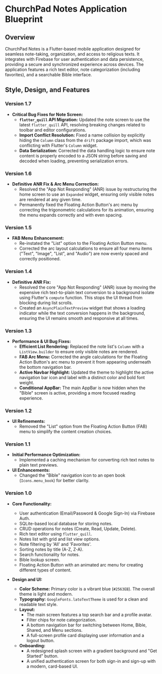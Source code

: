 # ChurchPad Notes Application Blueprint

## Overview

ChurchPad Notes is a Flutter-based mobile application designed for seamless note-taking, organization, and access to religious texts. It integrates with Firebase for user authentication and data persistence, providing a secure and synchronized experience across devices. The application features a rich text editor, note categorization (including favorites), and a searchable Bible interface.

## Style, Design, and Features

### Version 1.7

*   **Critical Bug Fixes for Note Screen:**
    *   **`flutter_quill` API Migration:** Updated the note screen to use the latest `flutter_quill` API, resolving breaking changes related to toolbar and editor configurations.
    *   **Import Conflict Resolution:** Fixed a name collision by explicitly hiding the `Column` class from the `drift` package import, which was conflicting with Flutter's `Column` widget.
    *   **Data Serialization:** Corrected the data handling logic to ensure note content is properly encoded to a JSON string before saving and decoded when loading, preventing serialization errors.

### Version 1.6

*   **Definitive ANR Fix & Arc Menu Correction:**
    *   Resolved the "App Not Responding" (ANR) issue by restructuring the home screen to use an `Expanded` widget, ensuring only visible notes are rendered at any given time.
    *   Permanently fixed the Floating Action Button's arc menu by correcting the trigonometric calculations for its animation, ensuring the menu expands correctly and with even spacing.

### Version 1.5

*   **FAB Menu Enhancement:**
    *   Re-instated the "List" option to the Floating Action Button menu.
    *   Corrected the arc layout calculations to ensure all four menu items ("Text", "Image", "List", and "Audio") are now evenly spaced and correctly positioned.

### Version 1.4

*   **Definitive ANR Fix:**
    *   Resolved the core "App Not Responding" (ANR) issue by moving the expensive rich text-to-plain text conversion to a background isolate using Flutter's `compute` function. This stops the UI thread from blocking during list scrolls.
    *   Created an `AsyncPlainTextPreview` widget that shows a loading indicator while the text conversion happens in the background, ensuring the UI remains smooth and responsive at all times.

### Version 1.3

*   **Performance & UI Bug Fixes:**
    *   **Efficient List Rendering:** Replaced the note list's `Column` with a `ListView.builder` to ensure only visible notes are rendered.
    *   **FAB Arc Menu:** Corrected the angle calculations for the Floating Action Button's arc menu to prevent it from appearing underneath the bottom navigation bar.
    *   **Active Navbar Highlight:** Updated the theme to highlight the active navigation bar icon and label with a distinct color and bold font weight.
    *   **Conditional AppBar:** The main AppBar is now hidden when the "Bible" screen is active, providing a more focused reading experience.

### Version 1.2

*   **UI Refinements:**
    *   Removed the "List" option from the Floating Action Button (FAB) menu to simplify the content creation choices.

### Version 1.1

*   **Initial Performance Optimization:**
    *   Implemented a caching mechanism for converting rich text notes to plain text previews.
*   **UI Enhancements:**
    *   Changed the "Bible" navigation icon to an open book (`Icons.menu_book`) for better clarity.


### Version 1.0

*   **Core Functionality:**
    *   User authentication (Email/Password & Google Sign-In) via Firebase Auth.
    *   SQLite-based local database for storing notes.
    *   CRUD operations for notes (Create, Read, Update, Delete).
    *   Rich text editor using `flutter_quill`.
    *   Notes list with grid and list view options.
    *   Note filtering by 'All' and 'Favorites'.
    *   Sorting notes by title (A-Z, Z-A).
    *   Search functionality for notes.
    *   Bible lookup screen.
    *   Floating Action Button with an animated arc menu for creating different types of content.

*   **Design and UI:**
    *   **Color Scheme:** Primary color is a vibrant blue (`#2563EB`). The overall theme is light and modern.
    *   **Typography:** `GoogleFonts.latoTextTheme` is used for a clean and readable text style.
    *   **Layout:**
        *   The main screen features a top search bar and a profile avatar.
        *   Filter chips for note categorization.
        *   A bottom navigation bar for switching between Home, Bible, Shared, and Menu sections.
        *   A full-screen profile card displaying user information and a logout button.
    *   **Onboarding:**
        *   A redesigned splash screen with a gradient background and "Get Started" button.
        *   A unified authentication screen for both sign-in and sign-up with a modern, card-based UI.

